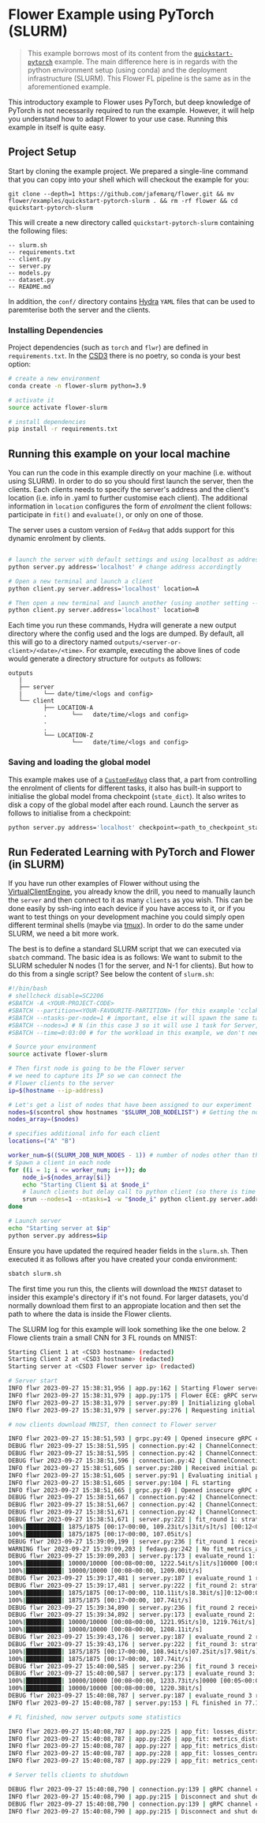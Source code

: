 # Flower Example using PyTorch (SLURM)

> This example borrows most of its content from the [`quickstart-pytorch`](https://github.com/adap/flower/tree/main/examples/quickstart-pytorch) example. The main difference here is in regards with the python environment setup (using conda) and the deployment infrastructure (SLURM). This Flower FL pipeline is the same as in the aforementioned example.

This introductory example to Flower uses PyTorch, but deep knowledge of PyTorch is not necessarily required to run the example. However, it will help you understand how to adapt Flower to your use case.
Running this example in itself is quite easy.

## Project Setup

Start by cloning the example project. We prepared a single-line command that you can copy into your shell which will checkout the example for you:

```shell
git clone --depth=1 https://github.com/jafemarq/flower.git && mv flower/examples/quickstart-pytorch-slurm . && rm -rf flower && cd quickstart-pytorch-slurm
```

This will create a new directory called `quickstart-pytorch-slurm` containing the following files:

```shell
-- slurm.sh
-- requirements.txt
-- client.py
-- server.py
-- models.py
-- dataset.py
-- README.md
```

In addition, the `conf/` directory contains [Hydra](https://hydra.cc/) `YAML` files that can be used to paremterise both the server and the clients.

### Installing Dependencies

Project dependencies (such as `torch` and `flwr`) are defined in `requirements.txt`. In the [CSD3](https://docs.hpc.cam.ac.uk/hpc/index.html) there is no poetry, so conda is your best option:

```bash
# create a new environment
conda create -n flower-slurm python=3.9

# activate it
source activate flower-slurm

# install dependencies
pip install -r requirements.txt
```

## Running this example on your local machine

You can run the code in this example directly on your machine (i.e. without using SLURM). In order to do so you should first launch the server, then the clients. Each clients needs to specify the server's address and the client's location (i.e. info in .yaml to further customise each client). The additional information in `location` configures the form of _enrolment_ the client follows: participate in  `fit()` and `evaluate()`, or only on one of those.

The server uses a custom version of `FedAvg` that adds support for this dynamic enrolment by clients.

```bash

# launch the server with default settings and using localhost as address
python server.py address='localhost' # change address accordingtly

# Open a new terminal and launch a client
python client.py server.address='localhost' location=A

# Then open a new terminal and launch another (using another setting -- currently there are location=A,B,C)
python client.py server.address='localhost' location=B
```

Each time you run these commands, Hydra will generate a new output directory where the config used and the logs are dumped. By default, all this will go to a directory named `outputs/<server-or-client>/<date>/<time>`. For example, executing the above lines of code would generate a directory structure for `outputs` as follows:

```
outputs
   |
   ├── server
   |      └── date/time/<logs and config>  
   └── client
          ├── LOCATION-A
          .       └──   date/time/<logs and config>
          .
          .
          └── LOCATION-Z 
                  └──   date/time/<logs and config>
```

### Saving and loading the global model

This example makes use of a [`CustomFedAvg`](strategy.py) class that, a part from controlling the enrolment of clients for different tasks, it also has built-in support to initialise the global model froma checkpoint (`state_dict`). It also writes to disk a copy of the global model after each round. Launch the server as follows to initialise from a checkpoint:

```bash
python server.py address='localhost' checkpoint=<path_to_checkpoint_state_dict> # change address accordingtly
```

## Run Federated Learning with PyTorch and Flower (in SLURM)

If you have run other examples of Flower without using the [VirtualClientEngine](https://flower.dev/docs/framework/how-to-run-simulations.html), you already know the drill, you need to manually launch the `server` and then connect to it as many `clients` as you wish. This can be done easily by ssh-ing into each device if you have access to it, or if you want to test things on your development machine you could simply open different terminal shells (maybe via [tmux](https://github.com/tmux/tmux/wiki#welcome-to-tmux)). In order to do the same under SLURM, we need a bit more work.

The best is to define a standard SLURM script that we can executed via `sbatch` command. The basic idea is as follows: We want to submit to the SLURM scheduler N nodes (1 for the server, and N-1 for clients). But how to do this from a single script? See below the content of `slurm.sh`:

```bash
#!/bin/bash
# shellcheck disable=SC2206
#SBATCH -A <YOUR-PROJECT-CODE>
#SBATCH --partition=<YOUR-FAVOURITE-PARTITION> (for this example 'cclake' is fine)
#SBATCH --ntasks-per-node=1 # important, else it will spawn the same task N times.
#SBATCH --nodes=3 # N (in this case 3 so it will use 1 task for Server, and 2 nodes one for each client)
#SBATCH --time=0:03:00 # for the workload in this example, we don't need much time to complete it. Providing a time helps SLURM schedule your workload ahead of others (potentially -- but usually true if you have short jobs).

# Source your environment
source activate flower-slurm

# Then first node is going to be the Flower server
# we need to capture its IP so we can connect the
# Flower clients to the server
ip=$(hostname --ip-address)

# Let's get a list of nodes that have been assigned to our experiment
nodes=$(scontrol show hostnames "$SLURM_JOB_NODELIST") # Getting the node names
nodes_array=($nodes)

# specifies additional info for each client
locations=("A" "B")

worker_num=$((SLURM_JOB_NUM_NODES - 1)) # number of nodes other than the server node
# Spawn a client in each node
for ((i = 1; i <= worker_num; i++)); do
    node_i=${nodes_array[$i]}
    echo "Starting Client $i at $node_i"
    # launch clients but delay call to python client (so there is time for the server to start up)
    srun --nodes=1 --ntasks=1 -w "$node_i" python client.py server.address=$ip wait_for_server=15 location=${locations[$i]} &
done

# Launch server
echo "Starting server at $ip"
python server.py address=$ip

```

Ensure you have updated the required header fields in the `slurm.sh`. Then executed it as follows after you have created your conda environment:

```bash
sbatch slurm.sh
```

The first time you run this, the clients will download the `MNIST` dataset to insider this example's directory if it's not found. For larger datasets, you'd normally download them first to an appropiate location and then set the path to where the data is inside the Flower clients.

The SLURM log for this example will look something like the one below. 2 Flowe clients train a small CNN for 3 FL rounds on MNIST:

```bash
Starting Client 1 at <CSD3 hostname> (redacted)
Starting Client 2 at <CSD3 hostname> (redacted)
Starting server at <CSD3 Flower server ip> (redacted)

# Server start
INFO flwr 2023-09-27 15:38:31,956 | app.py:162 | Starting Flower server, config: ServerConfig(num_rounds=3, round_timeout=None)
INFO flwr 2023-09-27 15:38:31,979 | app.py:175 | Flower ECE: gRPC server running (3 rounds), SSL is disabled
INFO flwr 2023-09-27 15:38:31,979 | server.py:89 | Initializing global parameters
INFO flwr 2023-09-27 15:38:31,979 | server.py:276 | Requesting initial parameters from one random client

# now clients download MNIST, then connect to Flower server

INFO flwr 2023-09-27 15:38:51,593 | grpc.py:49 | Opened insecure gRPC connection (no certificates were passed)
DEBUG flwr 2023-09-27 15:38:51,595 | connection.py:42 | ChannelConnectivity.IDLE
DEBUG flwr 2023-09-27 15:38:51,595 | connection.py:42 | ChannelConnectivity.CONNECTING
DEBUG flwr 2023-09-27 15:38:51,596 | connection.py:42 | ChannelConnectivity.READY
INFO flwr 2023-09-27 15:38:51,605 | server.py:280 | Received initial parameters from one random client
INFO flwr 2023-09-27 15:38:51,605 | server.py:91 | Evaluating initial parameters
INFO flwr 2023-09-27 15:38:51,605 | server.py:104 | FL starting
INFO flwr 2023-09-27 15:38:51,665 | grpc.py:49 | Opened insecure gRPC connection (no certificates were passed)
DEBUG flwr 2023-09-27 15:38:51,667 | connection.py:42 | ChannelConnectivity.IDLE
DEBUG flwr 2023-09-27 15:38:51,667 | connection.py:42 | ChannelConnectivity.CONNECTING
DEBUG flwr 2023-09-27 15:38:51,671 | connection.py:42 | ChannelConnectivity.READY
DEBUG flwr 2023-09-27 15:38:51,671 | server.py:222 | fit_round 1: strategy sampled 2 clients (out of 2)
100%|██████████| 1875/1875 [00:17<00:00, 109.23it/s]3it/s]t/s] [00:12<00:04, 107.81it/s]/s]
100%|██████████| 1875/1875 [00:17<00:00, 107.05it/s]
DEBUG flwr 2023-09-27 15:39:09,199 | server.py:236 | fit_round 1 received 2 results and 0 failures
WARNING flwr 2023-09-27 15:39:09,203 | fedavg.py:242 | No fit_metrics_aggregation_fn provided
DEBUG flwr 2023-09-27 15:39:09,203 | server.py:173 | evaluate_round 1: strategy sampled 2 clients (out of 2)
100%|██████████| 10000/10000 [00:08<00:00, 1222.54it/s]it/s]10000 [00:05<00:03, 1175.97it/s]
100%|██████████| 10000/10000 [00:08<00:00, 1209.00it/s]
DEBUG flwr 2023-09-27 15:39:17,481 | server.py:187 | evaluate_round 1 received 2 results and 0 failures
DEBUG flwr 2023-09-27 15:39:17,481 | server.py:222 | fit_round 2: strategy sampled 2 clients (out of 2)
100%|██████████| 1875/1875 [00:17<00:00, 110.11it/s]8.38it/s]]0:12<00:04, 108.83it/s]1it/s]
100%|██████████| 1875/1875 [00:17<00:00, 107.74it/s]
DEBUG flwr 2023-09-27 15:39:34,890 | server.py:236 | fit_round 2 received 2 results and 0 failures
DEBUG flwr 2023-09-27 15:39:34,892 | server.py:173 | evaluate_round 2: strategy sampled 2 clients (out of 2)
100%|██████████| 10000/10000 [00:08<00:00, 1221.95it/s]0, 1219.76it/s], 1158.26it/s]
100%|██████████| 10000/10000 [00:08<00:00, 1208.11it/s]
DEBUG flwr 2023-09-27 15:39:43,176 | server.py:187 | evaluate_round 2 received 2 results and 0 failures
DEBUG flwr 2023-09-27 15:39:43,176 | server.py:222 | fit_round 3: strategy sampled 2 clients (out of 2)
100%|██████████| 1875/1875 [00:17<00:00, 108.94it/s]07.25it/s]7.98it/s]07.89it/s]
100%|██████████| 1875/1875 [00:17<00:00, 107.74it/s]
DEBUG flwr 2023-09-27 15:40:00,585 | server.py:236 | fit_round 3 received 2 results and 0 failures
DEBUG flwr 2023-09-27 15:40:00,587 | server.py:173 | evaluate_round 3: strategy sampled 2 clients (out of 2)
100%|██████████| 10000/10000 [00:08<00:00, 1233.73it/s]0000 [00:05<00:03, 1225.80it/s]
100%|██████████| 10000/10000 [00:08<00:00, 1220.38it/s]
DEBUG flwr 2023-09-27 15:40:08,787 | server.py:187 | evaluate_round 3 received 2 results and 0 failures
INFO flwr 2023-09-27 15:40:08,787 | server.py:153 | FL finished in 77.1818270306103

# FL finished, now server outputs some statistics

INFO flwr 2023-09-27 15:40:08,787 | app.py:225 | app_fit: losses_distributed [(1, 1523.18408203125), (2, 817.1888427734375), (3, 666.5919189453125)]
INFO flwr 2023-09-27 15:40:08,787 | app.py:226 | app_fit: metrics_distributed_fit {}
INFO flwr 2023-09-27 15:40:08,787 | app.py:227 | app_fit: metrics_distributed {'accuracy': [(1, 0.9557), (2, 0.9752), (3, 0.9788)]}
INFO flwr 2023-09-27 15:40:08,787 | app.py:228 | app_fit: losses_centralized []
INFO flwr 2023-09-27 15:40:08,787 | app.py:229 | app_fit: metrics_centralized {}

# Server tells clients to shutdown

DEBUG flwr 2023-09-27 15:40:08,790 | connection.py:139 | gRPC channel closed
INFO flwr 2023-09-27 15:40:08,790 | app.py:215 | Disconnect and shut down
DEBUG flwr 2023-09-27 15:40:08,790 | connection.py:139 | gRPC channel closed
INFO flwr 2023-09-27 15:40:08,790 | app.py:215 | Disconnect and shut down
```
